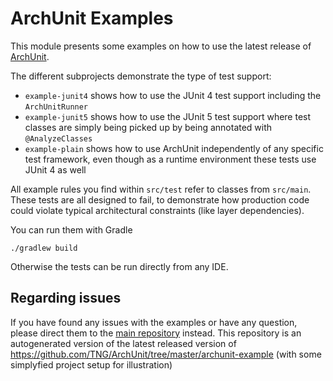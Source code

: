 # ArchUnit Examples

This module presents some examples on how to use the latest release of 
[ArchUnit](http://archunit.org).

The different subprojects demonstrate the type of test support: 
* `example-junit4` shows how to use the JUnit 4 test support including the `ArchUnitRunner`
* `example-junit5` shows how to use the JUnit 5 test support where test classes are simply being picked up by being annotated with `@AnalyzeClasses`
* `example-plain` shows how to use ArchUnit independently of any specific test framework, even though as a runtime environment these tests use JUnit 4 as well

All example rules you find within `src/test` refer to classes from `src/main`.
These tests are all designed to fail, to demonstrate how production code could violate
typical architectural constraints (like layer dependencies).

You can run them with Gradle

```
./gradlew build
```

Otherwise the tests can be run directly from any IDE.

## Regarding issues

If you have found any issues with the examples or have any question, please direct them to the [main repository](https://github.com/TNG/ArchUnit/issues) instead. This repository is an autogenerated version of the latest released version of https://github.com/TNG/ArchUnit/tree/master/archunit-example (with some simplyfied project setup for illustration)
